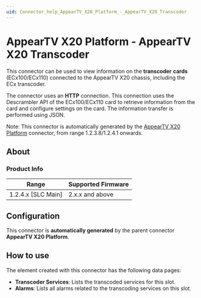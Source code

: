 ```yaml
---
uid: Connector_help_AppearTV_X20_Platform_-_AppearTV_X20_Transcoder
---
```


# AppearTV X20 Platform - AppearTV X20 Transcoder

This connector can be used to view information on the **transcoder** **cards** (ECx100/ECx110) connected to the AppearTV X20 chassis, including the ECx transcoder.

The connector uses an **HTTP** connection. This connection uses the Descrambler API of the ECx100/ECx110 card to retrieve information from the card and configure settings on the card. The information transfer is performed using JSON.

Note: This connector is automatically generated by the [AppearTV X20 Platform](xref:Connector_help_AppearTV_X20_Platform) connector, from range 1.2.3.8/1.2.4.1 onwards.

## About

### Product Info

| **Range**            | **Supported Firmware** |
|----------------------|------------------------|
| 1.2.4.x \[SLC Main\] | 2.x.x and above        |

## Configuration

This connector is **automatically generated** by the parent connector **AppearTV X20 Platform**.

## How to use

The element created with this connector has the following data pages:

- **Transcoder Services**: Lists the transcoded services for this slot.
- **Alarms**: Lists all alarms related to the transcoding services on this slot.
